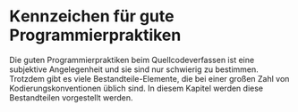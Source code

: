 # Κennzeichen  für gute Programmierpraktiken

Die guten Programmierpraktiken beim Quellcodeverfassen ist eine subjektive
Angelegenheit und sie sind nur schwierig zu bestimmen. Trotzdem gibt es viele
Bestandteile-Elemente, die bei einer großen Zahl von Kodierungskonventionen
üblich sind. In diesem Kapitel werden diese Bestandteilen vorgestellt werden.
